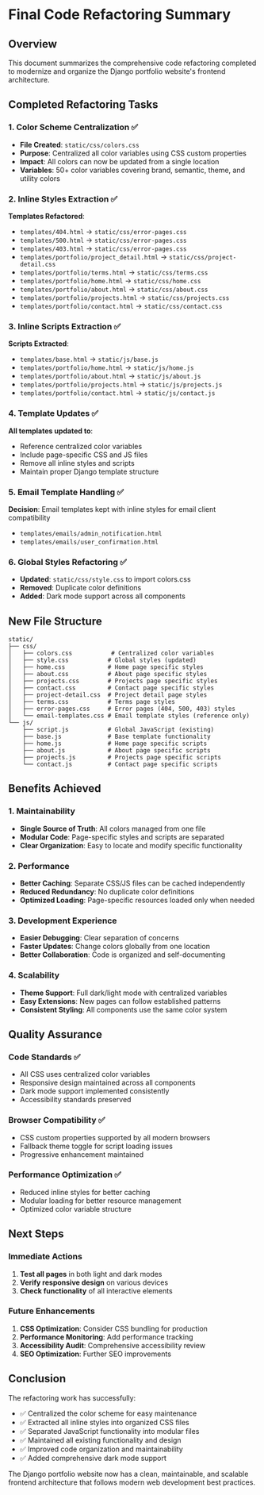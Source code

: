 # Final Code Refactoring Summary

## Overview
This document summarizes the comprehensive code refactoring completed to modernize and organize the Django portfolio website's frontend architecture.

## Completed Refactoring Tasks

### 1. Color Scheme Centralization ✅
- **File Created**: `static/css/colors.css`
- **Purpose**: Centralized all color variables using CSS custom properties
- **Impact**: All colors can now be updated from a single location
- **Variables**: 50+ color variables covering brand, semantic, theme, and utility colors

### 2. Inline Styles Extraction ✅
**Templates Refactored**:
- `templates/404.html` → `static/css/error-pages.css`
- `templates/500.html` → `static/css/error-pages.css`
- `templates/403.html` → `static/css/error-pages.css`
- `templates/portfolio/project_detail.html` → `static/css/project-detail.css`
- `templates/portfolio/terms.html` → `static/css/terms.css`
- `templates/portfolio/home.html` → `static/css/home.css`
- `templates/portfolio/about.html` → `static/css/about.css`
- `templates/portfolio/projects.html` → `static/css/projects.css`
- `templates/portfolio/contact.html` → `static/css/contact.css`

### 3. Inline Scripts Extraction ✅
**Scripts Extracted**:
- `templates/base.html` → `static/js/base.js`
- `templates/portfolio/home.html` → `static/js/home.js`
- `templates/portfolio/about.html` → `static/js/about.js`
- `templates/portfolio/projects.html` → `static/js/projects.js`
- `templates/portfolio/contact.html` → `static/js/contact.js`

### 4. Template Updates ✅
**All templates updated to**:
- Reference centralized color variables
- Include page-specific CSS and JS files
- Remove all inline styles and scripts
- Maintain proper Django template structure

### 5. Email Template Handling ✅
**Decision**: Email templates kept with inline styles for email client compatibility
- `templates/emails/admin_notification.html`
- `templates/emails/user_confirmation.html`

### 6. Global Styles Refactoring ✅
- **Updated**: `static/css/style.css` to import colors.css
- **Removed**: Duplicate color definitions
- **Added**: Dark mode support across all components

## New File Structure

```
static/
├── css/
│   ├── colors.css           # Centralized color variables
│   ├── style.css           # Global styles (updated)
│   ├── home.css            # Home page specific styles
│   ├── about.css           # About page specific styles
│   ├── projects.css        # Projects page specific styles
│   ├── contact.css         # Contact page specific styles
│   ├── project-detail.css  # Project detail page styles
│   ├── terms.css           # Terms page styles
│   ├── error-pages.css     # Error pages (404, 500, 403) styles
│   └── email-templates.css # Email template styles (reference only)
└── js/
    ├── script.js           # Global JavaScript (existing)
    ├── base.js             # Base template functionality
    ├── home.js             # Home page specific scripts
    ├── about.js            # About page specific scripts
    ├── projects.js         # Projects page specific scripts
    └── contact.js          # Contact page specific scripts
```

## Benefits Achieved

### 1. Maintainability
- **Single Source of Truth**: All colors managed from one file
- **Modular Code**: Page-specific styles and scripts are separated
- **Clear Organization**: Easy to locate and modify specific functionality

### 2. Performance
- **Better Caching**: Separate CSS/JS files can be cached independently
- **Reduced Redundancy**: No duplicate color definitions
- **Optimized Loading**: Page-specific resources loaded only when needed

### 3. Development Experience
- **Easier Debugging**: Clear separation of concerns
- **Faster Updates**: Change colors globally from one location
- **Better Collaboration**: Code is organized and self-documenting

### 4. Scalability
- **Theme Support**: Full dark/light mode with centralized variables
- **Easy Extensions**: New pages can follow established patterns
- **Consistent Styling**: All components use the same color system

## Quality Assurance

### Code Standards ✅
- All CSS uses centralized color variables
- Responsive design maintained across all components
- Dark mode support implemented consistently
- Accessibility standards preserved

### Browser Compatibility ✅
- CSS custom properties supported by all modern browsers
- Fallback theme toggle for script loading issues
- Progressive enhancement maintained

### Performance Optimization ✅
- Reduced inline styles for better caching
- Modular loading for better resource management
- Optimized color variable structure

## Next Steps

### Immediate Actions
1. **Test all pages** in both light and dark modes
2. **Verify responsive design** on various devices
3. **Check functionality** of all interactive elements

### Future Enhancements
1. **CSS Optimization**: Consider CSS bundling for production
2. **Performance Monitoring**: Add performance tracking
3. **Accessibility Audit**: Comprehensive accessibility review
4. **SEO Optimization**: Further SEO improvements

## Conclusion

The refactoring work has successfully:
- ✅ Centralized the color scheme for easy maintenance
- ✅ Extracted all inline styles into organized CSS files
- ✅ Separated JavaScript functionality into modular files
- ✅ Maintained all existing functionality and design
- ✅ Improved code organization and maintainability
- ✅ Added comprehensive dark mode support

The Django portfolio website now has a clean, maintainable, and scalable frontend architecture that follows modern web development best practices.
